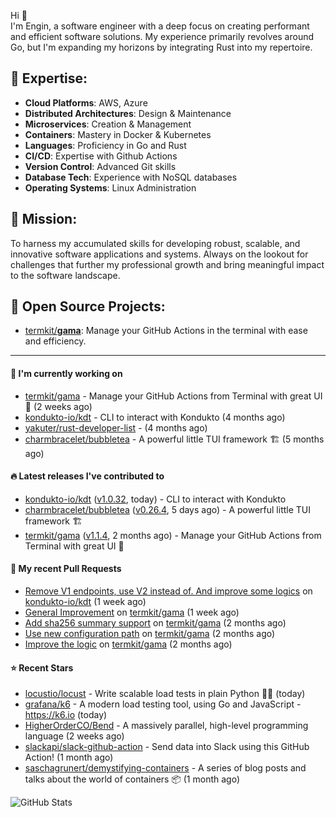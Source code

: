 Hi 👋\
I'm Engin, a software engineer with a deep focus on creating performant and efficient software solutions. My experience primarily revolves around Go, but I'm expanding my horizons by integrating Rust into my repertoire.

## 📌 Expertise:

- **Cloud Platforms**: AWS, Azure
- **Distributed Architectures**: Design & Maintenance
- **Microservices**: Creation & Management
- **Containers**: Mastery in Docker & Kubernetes
- **Languages**: Proficiency in Go and Rust
- **CI/CD**: Expertise with Github Actions
- **Version Control**: Advanced Git skills
- **Database Tech**: Experience with NoSQL databases
- **Operating Systems**: Linux Administration

## 🎯 Mission:

To harness my accumulated skills for developing robust, scalable, and innovative software applications and systems. Always on the lookout for challenges that further my professional growth and bring meaningful impact to the software landscape.

## 🧪 Open Source Projects:

- [termkit/**gama**](https://github.com/termkit/gama): Manage your GitHub Actions in the terminal with ease and efficiency.

---

#### 🚧 I'm currently working on

- [termkit/gama](https://github.com/termkit/gama) - Manage your GitHub Actions from Terminal with great UI 🧪 (2 weeks ago)
- [kondukto-io/kdt](https://github.com/kondukto-io/kdt) - CLI to interact with Kondukto (4 months ago)
- [yakuter/rust-developer-list](https://github.com/yakuter/rust-developer-list) -  (4 months ago)
- [charmbracelet/bubbletea](https://github.com/charmbracelet/bubbletea) - A powerful little TUI framework 🏗 (5 months ago)

#### 🔥 Latest releases I've contributed to

- [kondukto-io/kdt](https://github.com/kondukto-io/kdt) ([v1.0.32](https://github.com/kondukto-io/kdt/releases/tag/v1.0.32), today) - CLI to interact with Kondukto
- [charmbracelet/bubbletea](https://github.com/charmbracelet/bubbletea) ([v0.26.4](https://github.com/charmbracelet/bubbletea/releases/tag/v0.26.4), 5 days ago) - A powerful little TUI framework 🏗
- [termkit/gama](https://github.com/termkit/gama) ([v1.1.4](https://github.com/termkit/gama/releases/tag/v1.1.4), 2 months ago) - Manage your GitHub Actions from Terminal with great UI 🧪

#### 🔀 My recent Pull Requests

- [Remove V1 endpoints, use V2 instead of. And improve some logics](https://github.com/kondukto-io/kdt/pull/101) on [kondukto-io/kdt](https://github.com/kondukto-io/kdt) (1 week ago)
- [General Improvement](https://github.com/termkit/gama/pull/57) on [termkit/gama](https://github.com/termkit/gama) (1 week ago)
- [Add sha256 summary support](https://github.com/termkit/gama/pull/53) on [termkit/gama](https://github.com/termkit/gama) (2 months ago)
- [Use new configuration path](https://github.com/termkit/gama/pull/52) on [termkit/gama](https://github.com/termkit/gama) (2 months ago)
- [Improve the logic](https://github.com/termkit/gama/pull/48) on [termkit/gama](https://github.com/termkit/gama) (2 months ago)

#### ⭐ Recent Stars

- [locustio/locust](https://github.com/locustio/locust) - Write scalable load tests in plain Python 🚗💨 (today)
- [grafana/k6](https://github.com/grafana/k6) - A modern load testing tool, using Go and JavaScript - https://k6.io (today)
- [HigherOrderCO/Bend](https://github.com/HigherOrderCO/Bend) - A massively parallel, high-level programming language (2 weeks ago)
- [slackapi/slack-github-action](https://github.com/slackapi/slack-github-action) - Send data into Slack using this GitHub Action! (1 month ago)
- [saschagrunert/demystifying-containers](https://github.com/saschagrunert/demystifying-containers) - A series of blog posts and talks about the world of containers 📦 (1 month ago)

![GitHub Stats](http://github-profile-summary-cards.vercel.app/api/cards/profile-details?username=canack&theme=gotham)
